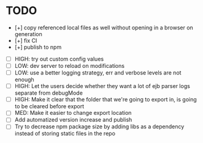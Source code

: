 # TODO

- [+] copy referenced local files as well without opening in a browser on generation
- [+] fix CI
- [+] publish to npm
- [ ] HIGH: try out custom config values
- [ ] LOW: dev server to reload on modifications
- [ ] LOW: use a better logging strategy, err and verbose levels are not enough
- [ ] HIGH: Let the users decide whether they want a lot of ejb parser logs separate from debugMode
- [ ] HIGH: Make it clear that the folder that we're going to export in, is going to be cleared before export
- [ ] MED: Make it easier to change export location
- [ ] Add automatized version increase and publish
- [ ] Try to decrease npm package size by adding libs as a dependency instead of storing static files in the repo
